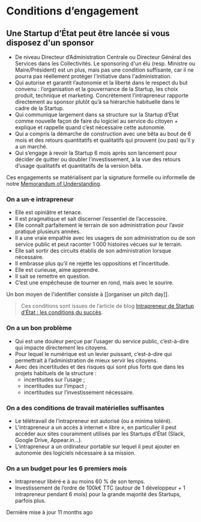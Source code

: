 # Conditions d’engagement

## Une Startup d’État peut être lancée si vous disposez d'un sponsor<a id="une-startup-detat-peut-etre-lancee-si"></a>

* De niveau Directeur d’Administration Centrale ou Directeur Général des Services dans les Collectivités. Le sponsoring d'un élu \(resp. Ministre ou Maire/Président\) est un plus, mais pas une condition suffisante, car il ne pourra pas réellement protéger l'initiative dans l'administration.
* Qui autorise et garantit l’autonomie et la liberté dans le respect du but convenu : l’organisation et la gouvernance de la Startup, les choix produit, technique et marketing. Concrètement l’intrapreneur rapporte directement au sponsor plutôt qu’à sa hiérarchie habituelle dans le cadre de la Startup.
* Qui communique largement dans sa structure sur la Startup d’État comme nouvelle façon de faire du logiciel au service du citoyen + explique et rappelle quand c’est nécessaire cette autonomie.
* Qui a compris la démarche de construction avec une bêta au bout de 6 mois et des retours quantitatifs et qualitatifs qui prouvent \(ou pas\) qu’il y a un marché.
* Qui s’engage à revoir la Startup 6 mois après son lancement pour décider de quitter ou doubler l’investissement, à la vue des retours d’usage qualitatifs et quantitatifs de la version bêta.

Ces engagements se matérialisent par la signature formelle ou informelle de notre [Memorandum of Understanding](https://docs.google.com/document/d/19Z846X0pJQMnqunK-uX8md9Xi1iSek3TwFpoh8niPo0/edit).

### On a un·e intrapreneur <a id="on-a-un-e-intrapreneur"></a>

* Elle est opiniâtre et tenace.
* Il est pragmatique et sait discerner l’essentiel de l’accessoire.
* Elle connaît parfaitement le terrain de son administration pour l’avoir pratiqué plusieurs années.
* Il a une vraie empathie avec les usagers de son administration ou de son service public et peut raconter 1 000 histoires vécues sur le terrain.
* Elle sait sortir des circuits établis de son administration lorsque nécessaire.
* Il embrasse plus qu’il ne rejette les oppositions et l’incertitude.
* Elle est curieuse, aime apprendre.
* Il sait se remettre en question.
* C’est une empêcheuse de tourner en rond, mais avec le sourire.

Un bon moyen de l'identifier consiste à \[\[organiser un pitch day\]\].

> Ces conditions sont issues de l’article de blog [Intrapreneur de Startup d’État : les conditions du succès](https://beta.gouv.fr/2017/03/06/intrapreneur-les-conditions-du-succes.html).

### On a un bon problème <a id="on-a-un-bon-probleme"></a>

* Qui est une douleur perçue par l’usager du service public, c’est-à-dire qui impacte directement les citoyens.
* Pour lequel le numérique est un levier puissant, c’est-à-dire qui permettrait à l’administration de mieux servir les citoyens.
* Avec des incertitudes et des risques qui sont plus forts que dans les projets habituels de la structure :
  * incertitudes sur l’usage ;
  * incertitudes sur l’impact ;
  * incertitudes sur l’investissement nécessaire.

### On a des conditions de travail matérielles suffisantes <a id="on-a-des-conditions-de-travail-materielles-suffisantes"></a>

* Le télétravail de l’intrapreneur est autorisé \(ou a minima toléré\).
* L'intrapreneur a un accès à internet « libre », en particulier il peut accéder aux sites couramment utilisés par les Startups d’État \(Slack, Google Drive, Appear.in…\).
* L'intrapreneur a un ordinateur portable sur lequel il peut ajouter en autonomie des logiciels nécessaire à sa mission.

### On a un budget pour les 6 premiers mois <a id="on-a-un-budget-pour-les-6-premiers-mois"></a>

* Intrapreneur libéré·e à au moins 60 % de son temps.
* Investissement de l’ordre de 100k€ TTC \(autour de 1 développeur + 1 intrapreneur pendant 6 mois\) pour la grande majorité des Startups, parfois plus.

Dernière mise à jour 11 months ago


